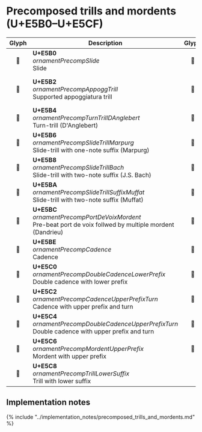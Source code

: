 Precomposed trills and mordents (U+E5B0–U+E5CF)
===============================================

| **Glyph** | **Description** | **Glyph** | **Description**
| :-------: | --------------- | :-------: | ---------------
|<span class="bravura_large">&#xe5b0;</span> | **U+E5B0**<br/>*ornamentPrecompSlide*<br/>Slide | <span class="bravura_large">&#xe5b1;</span> | **U+E5B1**<br/>*ornamentPrecompDescendingSlide*<br/>Descending slide
|<span class="bravura_large">&#xe5b2;</span> | **U+E5B2**<br/>*ornamentPrecompAppoggTrill*<br/>Supported appoggiatura trill | <span class="bravura_large">&#xe5b3;</span> | **U+E5B3**<br/>*ornamentPrecompAppoggTrillSuffix*<br/>Supported appoggiatura trill with two-note suffix
|<span class="bravura_large">&#xe5b4;</span> | **U+E5B4**<br/>*ornamentPrecompTurnTrillDAnglebert*<br/>Turn-trill (D'Anglebert) | <span class="bravura_large">&#xe5b5;</span> | **U+E5B5**<br/>*ornamentPrecompSlideTrillDAnglebert*<br/>Slide-trill (D'Anglebert)
|<span class="bravura_large">&#xe5b6;</span> | **U+E5B6**<br/>*ornamentPrecompSlideTrillMarpurg*<br/>Slide-trill with one-note suffix (Marpurg) | <span class="bravura_large">&#xe5b7;</span> | **U+E5B7**<br/>*ornamentPrecompTurnTrillBach*<br/>Turn-trill with two-note suffix (J.S. Bach)
|<span class="bravura_large">&#xe5b8;</span> | **U+E5B8**<br/>*ornamentPrecompSlideTrillBach*<br/>Slide-trill with two-note suffix (J.S. Bach) | <span class="bravura_large">&#xe5b9;</span> | **U+E5B9**<br/>*ornamentPrecompSlideTrillMuffat*<br/>Slide-trill (Muffat)
|<span class="bravura_large">&#xe5ba;</span> | **U+E5BA**<br/>*ornamentPrecompSlideTrillSuffixMuffat*<br/>Slide-trill with two-note suffix (Muffat) | <span class="bravura_large">&#xe5bb;</span> | **U+E5BB**<br/>*ornamentPrecompTrillSuffixDandrieu*<br/>Trill with two-note suffix (Dandrieu)
|<span class="bravura_large">&#xe5bc;</span> | **U+E5BC**<br/>*ornamentPrecompPortDeVoixMordent*<br/>Pre-beat port de voix follwed by multiple mordent (Dandrieu) | <span class="bravura_large">&#xe5bd;</span> | **U+E5BD**<br/>*ornamentPrecompTrillWithMordent*<br/>Trill with mordent
|<span class="bravura_large">&#xe5be;</span> | **U+E5BE**<br/>*ornamentPrecompCadence*<br/>Cadence | <span class="bravura_large">&#xe5bf;</span> | **U+E5BF**<br/>*ornamentPrecompCadenceWithTurn*<br/>Cadence with turn
|<span class="bravura_large">&#xe5c0;</span> | **U+E5C0**<br/>*ornamentPrecompDoubleCadenceLowerPrefix*<br/>Double cadence with lower prefix | <span class="bravura_large">&#xe5c1;</span> | **U+E5C1**<br/>*ornamentPrecompCadenceUpperPrefix*<br/>Cadence with upper prefix
|<span class="bravura_large">&#xe5c2;</span> | **U+E5C2**<br/>*ornamentPrecompCadenceUpperPrefixTurn*<br/>Cadence with upper prefix and turn | <span class="bravura_large">&#xe5c3;</span> | **U+E5C3**<br/>*ornamentPrecompDoubleCadenceUpperPrefix*<br/>Double cadence with upper prefix
|<span class="bravura_large">&#xe5c4;</span> | **U+E5C4**<br/>*ornamentPrecompDoubleCadenceUpperPrefixTurn*<br/>Double cadence with upper prefix and turn | <span class="bravura_large">&#xe5c5;</span> | **U+E5C5**<br/>*ornamentPrecompMordentRelease*<br/>Mordent with release
|<span class="bravura_large">&#xe5c6;</span> | **U+E5C6**<br/>*ornamentPrecompMordentUpperPrefix*<br/>Mordent with upper prefix | <span class="bravura_large">&#xe5c7;</span> | **U+E5C7**<br/>*ornamentPrecompInvertedMordentUpperPrefix*<br/>Inverted mordent with upper prefix
|<span class="bravura_large">&#xe5c8;</span> | **U+E5C8**<br/>*ornamentPrecompTrillLowerSuffix*<br/>Trill with lower suffix | &nbsp; | &nbsp;

Implementation notes
---------------------

{% include "../implementation_notes/precomposed_trills_and_mordents.md" %}